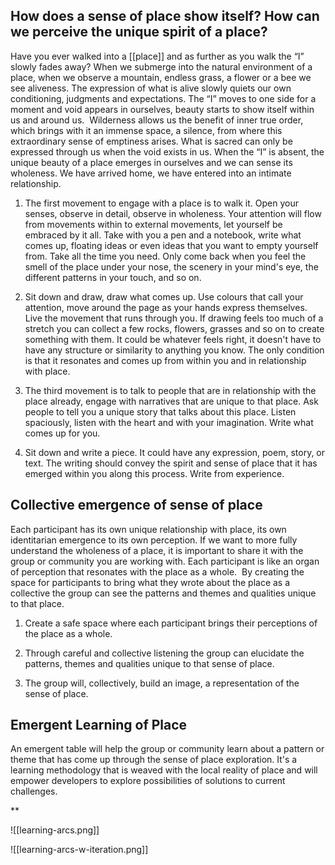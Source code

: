 ## How does a sense of place show itself? How can we perceive the unique spirit of a place?

Have you ever walked into a [[place]] and as further as you walk the “I” slowly fades away? When we submerge into the natural environment of a place, when we observe a mountain, endless grass, a flower or a bee we see aliveness. The expression of what is alive slowly quiets our own conditioning, judgments and expectations. The “I” moves to one side for a moment and void appears in ourselves, beauty starts to show itself within us and around us.  Wilderness allows us the benefit of inner true order, which brings with it an immense space, a silence, from where this extraordinary sense of emptiness arises. What is sacred can only be expressed through us when the void exists in us. When the “I” is absent, the unique beauty of a place emerges in ourselves and we can sense its wholeness. We have arrived home, we have entered into an intimate relationship. 

1. The first movement to engage with a place is to walk it. Open your senses, observe in detail, observe in wholeness. Your attention will flow from movements within to external movements, let yourself be embraced by it all. Take with you a pen and a notebook, write what comes up, floating ideas or even ideas that you want to empty yourself from. Take all the time you need. Only come back when you feel the smell of the place under your nose, the scenery in your mind's eye, the different patterns in your touch, and so on. 

2. Sit down and draw, draw what comes up. Use colours that call your attention, move around the page as your hands express themselves. Live the movement that runs through you. If drawing feels too much of a stretch you can collect a few rocks, flowers, grasses and so on to create something with them. It could be whatever feels right, it doesn't have to have any structure or similarity to anything you know. The only condition is that it resonates and comes up from within you and in relationship with place. 

3. The third movement is to talk to people that are in relationship with the place already, engage with narratives that are unique to that place. Ask people to tell you a unique story that talks about this place. Listen spaciously, listen with the heart and with your imagination. Write what comes up for you. 

4. Sit down and write a piece. It could have any expression, poem, story, or text. The writing should convey the spirit and sense of place that it has emerged within you along this process. Write from experience.

## Collective emergence of sense of place  
Each participant has its own unique relationship with place, its own identitarian emergence to its own perception. If we want to more fully understand the wholeness of a place, it is important to share it with the group or community you are working with. Each participant is like an organ of perception that resonates with the place as a whole.  By creating the space for participants to bring what they wrote about the place as a collective the group can see the patterns and themes and qualities unique to that place. 

1. Create a safe space where each participant brings their perceptions of the place as a whole.

2. Through careful and collective listening the group can elucidate the patterns, themes and qualities unique to that sense of place. 

3. The group will, collectively, build an image, a representation of the sense of place.

## Emergent Learning of Place
An emergent table will help the group or community learn about a pattern or theme that has come up through the sense of place exploration. It's a learning methodology that is weaved with the local reality of place and will empower developers to explore possibilities of solutions to current challenges.

**

![[learning-arcs.png]]

![[learning-arcs-w-iteration.png]]